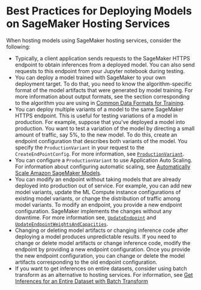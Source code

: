 # Best Practices for Deploying Models on SageMaker Hosting Services<a name="how-it-works-hosting-related-considerations"></a>

When hosting models using SageMaker hosting services, consider the following:
+ Typically, a client application sends requests to the SageMaker HTTPS endpoint to obtain inferences from a deployed model\. You can also send requests to this endpoint from your Jupyter notebook during testing\.
+ You can deploy a model trained with SageMaker to your own deployment target\. To do that, you need to know the algorithm\-specific format of the model artifacts that were generated by model training\. For more information about output formats, see the section corresponding to the algorithm you are using in [Common Data Formats for Training](cdf-training.md)\. 
+ You can deploy multiple variants of a model to the same SageMaker HTTPS endpoint\. This is useful for testing variations of a model in production\. For example, suppose that you've deployed a model into production\. You want to test a variation of the model by directing a small amount of traffic, say 5%, to the new model\. To do this, create an endpoint configuration that describes both variants of the model\. You specify the `ProductionVariant` in your request to the `CreateEndPointConfig`\. For more information, see [ `ProductionVariant`](https://docs.aws.amazon.com/sagemaker/latest/APIReference/API_ProductionVariant.html)\. 
+ You can configure a `ProductionVariant` to use Application Auto Scaling\. For information about configuring automatic scaling, see [Automatically Scale Amazon SageMaker Models](endpoint-auto-scaling.md)\.
+ You can modify an endpoint without taking models that are already deployed into production out of service\. For example, you can add new model variants, update the ML Compute instance configurations of existing model variants, or change the distribution of traffic among model variants\. To modify an endpoint, you provide a new endpoint configuration\. SageMaker implements the changes without any downtime\. For more information see, [ `UpdateEndpoint`](https://docs.aws.amazon.com/sagemaker/latest/APIReference/API_UpdateEndpoint.html) and [ `UpdateEndpointWeightsAndCapacities`](https://docs.aws.amazon.com/sagemaker/latest/APIReference/API_UpdateEndpointWeightsAndCapacities.html)\. 
+ Changing or deleting model artifacts or changing inference code after deploying a model produces unpredictable results\. If you need to change or delete model artifacts or change inference code, modify the endpoint by providing a new endpoint configuration\. Once you provide the new endpoint configuration, you can change or delete the model artifacts corresponding to the old endpoint configuration\.
+ If you want to get inferences on entire datasets, consider using batch transform as an alternative to hosting services\. For information, see [Get Inferences for an Entire Dataset with Batch Transform](how-it-works-batch.md) 